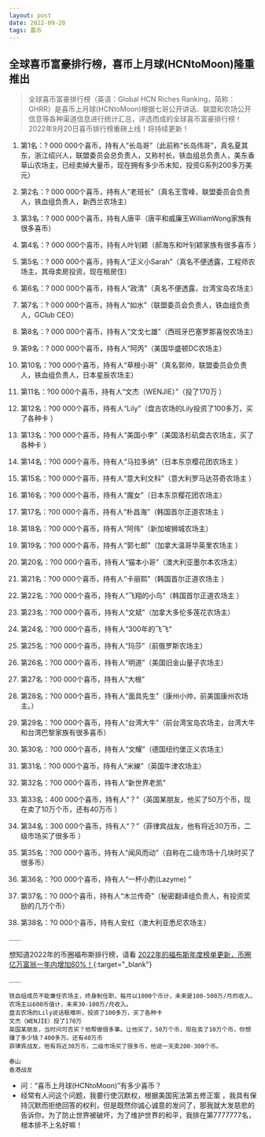 ```yaml
---
layout: post
date: 2022-09-20
tags: 喜币
---
```



## 全球喜币富豪排行榜，喜币上月球(HCNtoMoon)隆重推出

> 全球喜币富豪排行榜（英语：Global HCN Riches Ranking，简称：GHRR）是喜币上月球(HCNtoMoon)根据七哥公开讲话、联盟和农场公开信息等各种渠道信息进行统计汇总，评选而成的全球喜币富豪排行榜！2022年9月20日喜币排行榜重磅上线！将持续更新！

1. 第1名：? 000 000个喜币，持有人“长岛哥”（此前称“长岛伟哥”，真名夏其东，浙江绍兴人，联盟委员会总负责人，又称村长，铁血组总负责人，美东香草山农场主，已经卖掉大量币，现在拥有多少币未知，投资G系列200多万美元）

1. 第2名：? 000 000个喜币，持有人“老班长”（真名王雪峰，联盟委员会负责人，铁血组负责人，新西兰农场主）

1. 第3名：? 000 000个喜币，持有人唐平（唐平和威廉王WilliamWong家族有很多喜币）

1. 第4名：? 000 000个喜币，持有人叶钊颖（郝海东和叶钊颖家族有很多喜币 ）

1. 第5名：? 000 000个喜币，持有人“正义小Sarah”（真名不便透露，工程师农场主，其母卖房投资，现在租房住）

1. 第6名：? 000 000个喜币，持有人“政清”（真名不便透露，台湾宝岛农场主）

1. 第7名：? 000 000个喜币，持有人“如水”（联盟委员会负责人，铁血组负责人，GClub CEO）


1. 第8名：? 000 000个喜币，持有人“文戈七雄”（西班牙巴塞罗那喜悦农场主）

1. 第9名：? 000 000个喜币，持有人“阿丙”（美国华盛顿DC农场主）

1. 第10名：?00 000个喜币，持有人“草根小哥”（真名郭帅，联盟委员会负责人，铁血组负责人，日本星辰农场主）

1. 第11名：?00 000个喜币，持有人“文杰（WENJIE）”（投了170万 ）

1. 第12名：?00 000个喜币，持有人“Lily”（盘古农场的Lily投资了100多万，买了各种卡 ）

1. 第13名：?00 000个喜币，持有人“美国小李”（美国洛杉矶盘古农场主，买了各种卡 ）
1. 第14名：?00 000个喜币，持有人“马拉多纳”（日本东京樱花团农场主 ）
1. 第15名：?00 000个喜币，持有人“意大利文科”（意大利罗马达芬奇农场主 ）
1. 第16名：?00 000个喜币，持有人“魔女”（日本东京樱花团农场主）
1. 第17名：?00 000个喜币，持有人“朴昌海”（韩国首尔正道农场主 ）

1. 第18名：?00 000个喜币，持有人“阿伟”（新加坡狮城农场主）

1. 第19名：?00 000个喜币，持有人“郭七郎”（加拿大温哥华英里农场主 ）

1. 第20名：?00 000个喜币，持有人“猫本小哥”（澳大利亚墨尔本农场主）
1. 第21名：?00 000个喜币，持有人“卡丽熙”（韩国首尔正道农场主 ）
1. 第22名：?00 000个喜币，持有人“飞翔的小鸟”（韩国首尔正道农场主 ）
1. 第23名：?00 000个喜币，持有人“文斌”（加拿大多伦多莲花农场主）

1. 第24名：?00 000个喜币，持有人“300年的飞飞”

1. 第25名：?00 000个喜币，持有人“玛莎”（前俄罗斯农场主）
1. 第26名：?00 000个喜币，持有人“明道”（美国旧金山量子农场主）

1. 第27名：?00 000个喜币，持有人“大根”
1. 第28名：?00 000个喜币，持有人“面具先生”（康州小帅，前美国康州农场主。）
1. 第29名：?00 000个喜币，持有人“台湾大牛”（前台湾宝岛农场主，台湾大牛和台湾巴黎家族有很多喜币）
1. 第30名：?00 000个喜币，持有人“文耀”（德国纽约堡正义农场主）
1. 第31名：?00 000个喜币，持有人“米線”（英国牛津农场主）

1. 第32名：?00 000个喜币，持有人“新世界老凯”

1. 第33名：400 000个喜币，持有人“？”（英国某朋友，他买了50万个币，现在卖了10万个币，还有40万币 ）

1. 第34名：300 000个喜币，持有人“？”（菲律宾战友，他有将近30万币，二级市场买了很多币 ）

1. 第35名：?00 000个喜币，持有人“闻风而动”（自称在二级市场十几块时买了很多币）



1. 第36名：?00 000个喜币，持有人“一杯小酌(Lazyme) ”

1. 第37名：?0 000个喜币，持有人“木兰传奇”（秘密翻译组负责人，有投资奖励的几万个币）

1. 第38名：?0 000个喜币，持有人安红（澳大利亚悉尼农场主）


……


想知道2022年的币圈福布斯排行榜，请看
[2022年的福布斯年度榜单更新，币圈亿万富翁一年内增加60%！](https://hcntomoon.github.io/2022%E5%B9%B4%E7%9A%84%E7%A6%8F%E5%B8%83%E6%96%AF%E5%B9%B4%E5%BA%A6%E6%A6%9C%E5%8D%95){:target="_blank"} 




……



~~~
铁血组成员不能兼任农场主，终身制任职，每月以1000个币计，未来是100-500万/月的收入。农场主以600币值计，未来30-100万/月收入。
盘古农场的Lily说话极难听，投资了100多万，买了各种卡
文杰（WENJIE）投了170万
英国某朋友，当时问可否买？他帮做很多事。让他买了，50万个币，现在卖了10万个币，你想赚了多少钱？400多万。还有40万币
菲律宾战友，他有将近30万币，二级市场买了很多币，他说一天卖200-300个币。

泰山
香港战友
~~~



- 问：“喜币上月球(HCNtoMoon)”有多少喜币？
- 经常有人问这个问题，我要行使沉默权，根据美国宪法第五修正案 ，我具有保持沉默而拒绝回答的权利，但是既然你诚心诚意的发问了，那我就大发慈悲的告诉你，为了防止世界被破坏，为了维护世界的和平，我排在第7777777名，根本排不上名好嘛！

